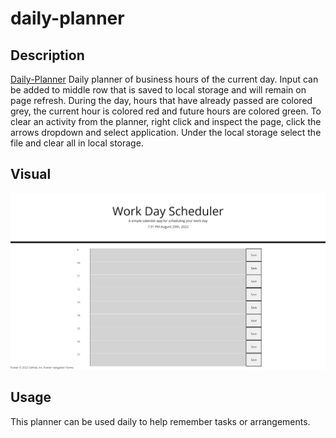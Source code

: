 # daily-planner
## Description
[Daily-Planner](https://darren-rogers.github.io/daily-planner/)
Daily planner of business hours of the current day.  Input can be added to middle row that is saved to local storage and will remain on page refresh.  During the day, hours that have already passed are colored grey, the current hour is colored red and future hours are colored green. To clear an activity from the planner, right click and inspect the page, click the arrows dropdown and select application. Under the local storage select the file and clear all in local storage.
## Visual
![Daily-Planner-Visual](./assets/Work-Day-Scheduler.png)
## Usage
This planner can be used daily to help remember tasks or arrangements.
